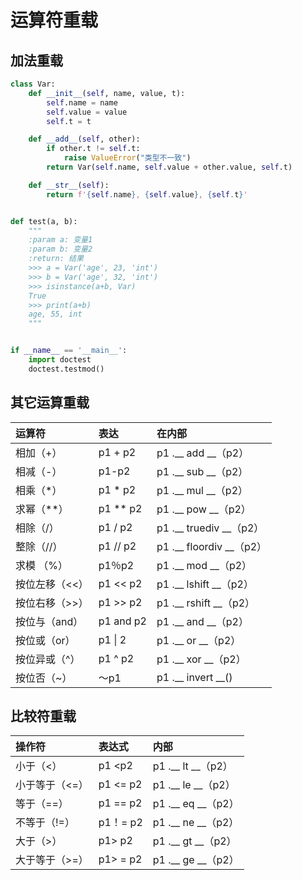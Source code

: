# 运算符重载

## 加法重载

```python
class Var:
    def __init__(self, name, value, t):
        self.name = name
        self.value = value
        self.t = t

    def __add__(self, other):
        if other.t != self.t:
            raise ValueError("类型不一致")
        return Var(self.name, self.value + other.value, self.t)

    def __str__(self):
        return f'{self.name}, {self.value}, {self.t}'


def test(a, b):
    """
    :param a: 变量1
    :param b: 变量2
    :return: 结果
    >>> a = Var('age', 23, 'int')
    >>> b = Var('age', 32, 'int')
    >>> isinstance(a+b, Var)
    True
    >>> print(a+b)
    age, 55, int
    """


if __name__ == '__main__':
    import doctest
    doctest.testmod()

```

## 其它运算重载

| 运算符         | 表达      | 在内部                   |
| :------------- | :-------- | :----------------------- |
| 相加（+）      | p1 + p2   | p1 .__ add __（p2）      |
| 相减（-）      | p1-p2     | p1 .__ sub __（p2）      |
| 相乘（*）      | p1 * p2   | p1 .__ mul __（p2）      |
| 求幂（**）     | p1 ** p2  | p1 .__ pow __（p2）      |
| 相除（/）      | p1 / p2   | p1 .__ truediv __（p2）  |
| 整除（//）     | p1 // p2  | p1 .__ floordiv __（p2） |
| 求模 （%）     | p1％p2    | p1 .__ mod __（p2）      |
| 按位左移（<<） | p1 << p2  | p1 .__ lshift __（p2）   |
| 按位右移（>>） | p1 >> p2  | p1 .__ rshift __（p2）   |
| 按位与（and）  | p1 and p2 | p1 .__ and __（p2）      |
| 按位或（or）   | p1 \| 2   | p1 .__ or __（p2）       |
| 按位异或（^）  | p1 ^ p2   | p1 .__ xor __（p2）      |
| 按位否（~）    | 〜p1      | p1 .__ invert __()       |

## 比较符重载

| 操作符         | 表达式   | 内部               |
| :------------- | :------- | :----------------- |
| 小于（<）      | p1 <p2   | p1 .__ lt __（p2） |
| 小于等于（<=） | p1 <= p2 | p1 .__ le __（p2） |
| 等于（==）     | p1 == p2 | p1 .__ eq __（p2） |
| 不等于（!=）   | p1！= p2 | p1 .__ ne __（p2） |
| 大于（>）      | p1> p2   | p1 .__ gt __（p2） |
| 大于等于（>=） | p1> = p2 | p1 .__ ge __（p2） |
